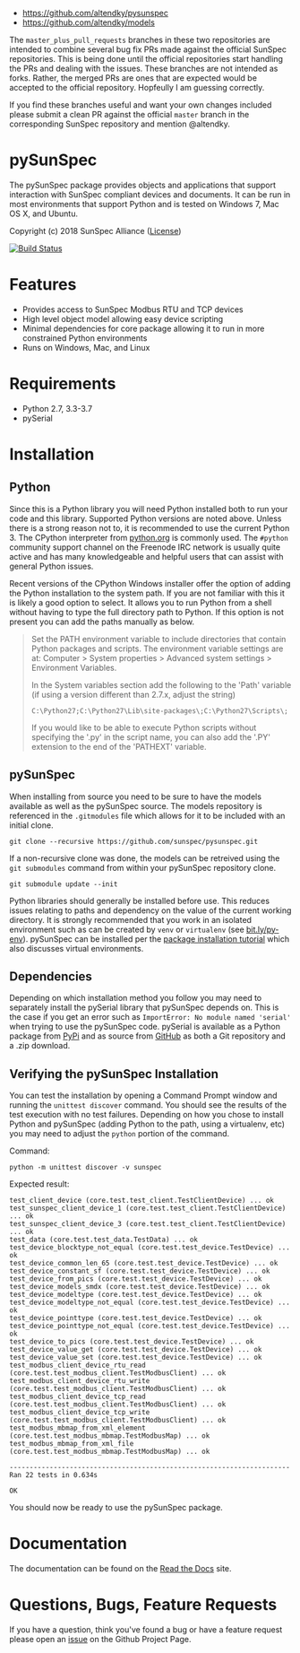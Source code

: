 - https://github.com/altendky/pysunspec
- https://github.com/altendky/models

The `master_plus_pull_requests` branches in these two repositories are intended to combine several bug fix PRs made against the official SunSpec repositories.  This is being done until the official repositories start handling the PRs and dealing with the issues.  These branches are not intended as forks.  Rather, the merged PRs are ones that are expected would be accepted to the official repository.  Hopfeully I am guessing correctly.

If you find these branches useful and want your own changes included please submit a clean PR against the official `master` branch in the corresponding SunSpec repository and mention @altendky.

# pySunSpec

The pySunSpec package provides objects and applications that support
interaction with SunSpec compliant devices and documents.  It can be run in
most environments that support Python and is tested on Windows 7, Mac OS X, and
Ubuntu.

Copyright (c) 2018 SunSpec Alliance
([License](https://github.com/sunspec/pysunspec/blob/master/LICENSE))

[![Build Status](https://travis-ci.org/sunspec/pysunspec.svg?branch=master)](https://travis-ci.org/sunspec/pysunspec)


# Features

- Provides access to SunSpec Modbus RTU and TCP devices
- High level object model allowing easy device scripting
- Minimal dependencies for core package allowing it to run in more constrained
  Python environments
- Runs on Windows, Mac, and Linux


# Requirements

- Python 2.7, 3.3-3.7
- pySerial


# Installation


## Python

Since this is a Python library you will need Python installed both to run your
code and this library.  Supported Python versions are noted above.  Unless
there is a strong reason not to, it is recommended to use the current Python 3.
The CPython interpreter from [python.org](python.org) is commonly used.
The `#python` community support channel on the Freenode IRC network is usually
quite active and has many knowledgeable and helpful users that can assist with
general Python issues.

Recent versions of the CPython Windows installer offer the option of adding
the Python installation to the system path.  If you are not familiar with this
it is likely a good option to select.  It allows you to run Python from a
shell without having to type the full directory path to Python.  If this option
is not present you can add the paths manually as below.

> Set the PATH environment variable to include directories that contain Python
> packages and scripts. The environment variable settings are at: Computer >
> System properties > Advanced system settings > Environment Variables.
> 
> In the System variables section add the following to the 'Path' variable (if
> using a version different than 2.7.x, adjust the string)
> 
> ```
> C:\Python27;C:\Python27\Lib\site-packages\;C:\Python27\Scripts\;
> ```
> 
> If you would like to be able to execute Python scripts without specifying the
> '.py' in the script name, you can also add the '.PY' extension to the end of
> the 'PATHEXT' variable.


## pySunSpec

When installing from source you need to be sure to have the models available as
well as the pySunSpec source.  The models repository is referenced in the
`.gitmodules` file which allows for it to be included with an initial clone.

```
git clone --recursive https://github.com/sunspec/pysunspec.git
```

If a non-recursive clone was done, the models can be retreived using the
`git submodules` command from within your pySunSpec repository clone.

```
git submodule update --init
```

Python libraries should generally be installed before use.  This reduces issues
relating to paths and dependency on the value of the current working directory.
It is strongly recommended that you work in an isolated environment such as
can be created by `venv` or `virtualenv` (see [bit.ly/py-env](bit.ly/py-env)).
pySunSpec can be installed per the
[package installation tutorial](https://packaging.python.org/tutorials/installing-packages/)
which also discusses virtual environments.


## Dependencies

Depending on which installation method you follow you may need to separately
install the pySerial library that pySunSpec depends on.  This is the case if
you get an error such as `ImportError: No module named 'serial'` when trying
to use the pySunSpec code.  pySerial is available as a Python package from
[PyPi](https://pypi.python.org/pypi/pyserial) and as source from
[GitHub](https://github.com/pyserial/pyserial) as both a Git repository and
a .zip download.


## Verifying the pySunSpec Installation

You can test the installation by opening a Command Prompt window and running
the `unittest discover` command. You should see the results of the test execution
with no test failures.  Depending on how you chose to install Python and
pySunSpec (adding Python to the path, using a virtualenv, etc) you may need
to adjust the `python` portion of the command.

Command:
```
python -m unittest discover -v sunspec
```
Expected result:
```
test_client_device (core.test.test_client.TestClientDevice) ... ok
test_sunspec_client_device_1 (core.test.test_client.TestClientDevice) ... ok
test_sunspec_client_device_3 (core.test.test_client.TestClientDevice) ... ok
test_data (core.test.test_data.TestData) ... ok
test_device_blocktype_not_equal (core.test.test_device.TestDevice) ... ok
test_device_common_len_65 (core.test.test_device.TestDevice) ... ok
test_device_constant_sf (core.test.test_device.TestDevice) ... ok
test_device_from_pics (core.test.test_device.TestDevice) ... ok
test_device_models_smdx (core.test.test_device.TestDevice) ... ok
test_device_modeltype (core.test.test_device.TestDevice) ... ok
test_device_modeltype_not_equal (core.test.test_device.TestDevice) ... ok
test_device_pointtype (core.test.test_device.TestDevice) ... ok
test_device_pointtype_not_equal (core.test.test_device.TestDevice) ... ok
test_device_to_pics (core.test.test_device.TestDevice) ... ok
test_device_value_get (core.test.test_device.TestDevice) ... ok
test_device_value_set (core.test.test_device.TestDevice) ... ok
test_modbus_client_device_rtu_read (core.test.test_modbus_client.TestModbusClient) ... ok
test_modbus_client_device_rtu_write (core.test.test_modbus_client.TestModbusClient) ... ok
test_modbus_client_device_tcp_read (core.test.test_modbus_client.TestModbusClient) ... ok
test_modbus_client_device_tcp_write (core.test.test_modbus_client.TestModbusClient) ... ok
test_modbus_mbmap_from_xml_element (core.test.test_modbus_mbmap.TestModbusMap) ... ok
test_modbus_mbmap_from_xml_file (core.test.test_modbus_mbmap.TestModbusMap) ... ok

----------------------------------------------------------------------
Ran 22 tests in 0.634s

OK
```

You should now be ready to use the pySunSpec package.


# Documentation

The documentation can be found on the [Read the
Docs](https://pysunspec.readthedocs.io/en/latest/) site.


# Questions, Bugs, Feature Requests

If you have a question, think you've found a bug or have a feature request
please open an [issue](https://github.com/sunspec/pysunspec/issues) on the
Github Project Page.
